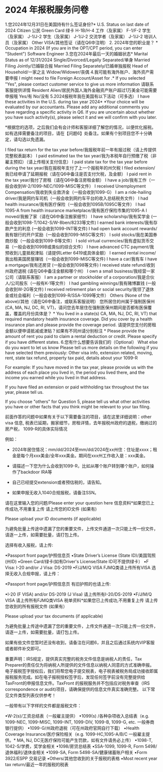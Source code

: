 # 2024 年报税服务问卷
1.您2024年12月31日在美国持有什么签证身份?*
U.S. Status on last date of 2024
Citizen 公民
Green Card 绿卡
H-1B/H-4 工作（及家属）
F-1/F-2 学生（及家属）
J-1/J-2 学生（及家属）
J-1/J-2 交流学者（及家属）
J-1/J-2 培训人员（及家属）
Other VISA/其他签证（请在Q6中注明）
2.
2024年您的职业是？
*
Occupation in 2024
(If you are in the OPT/CPT period, you can enter "Student")
Software Engineer
3.您在2024年最后一天的婚姻状态*
Marital Status as of 12/31/2024
Single/Divorced/Legally Separated/单身
Married Filing Jointly/已婚联合报
Married Filing Separately/已婚单独报税
Head of Household/一家之主
Widow/Widower/丧偶
4.我可能有海外账户、海外资产需要申报
I might need to file Foreign Account/Asset for .*
If you selected "Yes", please contact customer service to give us more information
请联系客服提供详情
Resident Alien/居民外国人海外金融资产账户超过1万美金可能需要申报哦
Yes/有
No/没有
5.2024报税年我在美国有以下活动（可多选）
I have these activities in the U.S. during tax year 2024*
*Your choice will be evaluated by our accountants. Please add any additional comments you have regarding a specific activity in Q6. If you are uncertain about whether you have such activity(s), please select it and we will confirm with you later.

*根据您的选项，之后我们会有会计师和客服详细了解您的情况，以便优化报税。如有选择需要备注的项目，请在【问题6】处备注。如果有个别项目您不十分确定，请勾选以免遗漏。

I filed tax return for the tax year before/我报税年前一年有报过税（请上传提供完整税表副本）
I paid estimated tax the tax year/我为本税年自行预缴了税（非雇主预扣）（请上传相关支付信息）
I paid state tax for the tax year before during the tax year/我在报税年支付了上一个报税年的州欠税
I filed extension/我已经申请了延期报税（请在Q6中备注是否支付欠税，及金额）
I paid rent in the tax year/我付了房租（请在Q6中备注房租金额）
I have a job/我有工作（一般会收到W-2/1099-NEC/1099-MISC等文件）
I received Unemployment Compensation/我收到失业救济金（一般会收到1099-G）
I am a ride-hailing driver/我是网约车司机（一般会收到网约车平台的收入总结税务文件）
I had health insurance/我有医疗保险（一般会收到1095B/1095C等文件）
I had 1095-A from health insurance marketplace/我有医疗保险市集的1095-A
I moved/我搬了家（请在Q6中备注搬家细节）
I have scholarship/我有奖学金 (一般会收到1098-T/1042-S/W-8ben/8233等文件)
I earned bank interests/我有存款产生的利息 (一般会收到1099-INT等文件)
I had open bank account rewards/我有银行的开户奖励（一般会收到1099-MISC等文件）
I sold stocks/我在美国券商炒股（一般会收到1099-B等文件）
I sold virtual currencies/我有虚拟货币交易（一般会收到1099B或类似的综合文件）
I have advanced CTC payment/我预收到儿童抵税津贴（请提供Letter 6419或具体金额）
I earned rental income/我出租美国房屋赚钱（一般会收到1099-MISC等文件)
I have a car/我有车
I have a mortgage/我有还房贷 (一般会收到1098等文件)
I received state refund/收到州政府退税 (请在Q6中备注金额和哪个州）
I own a small business/我经营一家公司（请联系客服）
I am a partner or stockholder of a corporation/我是合伙人/公司股东（一般有K-1等文件）
I had gambling winnings/我有赌博赢钱 (一般会收到W-2G等文件)
I received retirement plan or social security/我领了退休金或社会福利（一般会收到1099-R/SSA-1099等文件）
Others (None of the above)/其他（请在Q6中备注，或联系客服说明）
您所居住的州属于强制医保州 (CA, MA, NJ, DC, RI, VT)，请问您去年居住在强制医保州期间是否都有医保覆盖，覆盖的月份具体是？
*
You lived in a state(s) CA, MA, NJ, DC, RI, VT) that required mandatory health insurance coverage. Did you cover by a health insurance plan and please provide the coverage period.
请提供您支付的房租金额以便申请抵减或津贴？如果有不同州请分别标注
*
Please provide the amount of rent you paid to claim a rental deduction or credit. Please specify if you have different states.
6.您有什么想要告诉我们的（Optional）
What else do you want to let us know
Please tell us more details on the following if you have selected them previously:
Other visa info, extension related, moving, rent, state tax refund, property tax paid,
details about your 1099-R

For example:
If you have moved in the tax year, please provide us with the address of each place you
lived in, the period you lived there, and the income you earned while you lived in that
address.

If you have filed an extension or paid withholding tax throughout the tax year, please tell
us.

If you choose "others" for Question 5, please tell us what other activities you have or
other facts that you think might be relevant to your tax filing.

前面作答的问题中如果有关于以下需要备注的项目，请在这里详细说明：other visa 信息, 税表已延期，搬家细节，房租详情，去年报税州政府的退税，缴纳过的房产税， 1099-R的具体实际情况

例如：
- 2024年居住情况：mm/dd/2024至mm/dd/2024在xx州住：住址是xxxx；租金是每个月xxx美金/全年xxx美金。期间在xxx州工作收入是：xxx美金。

- 请描述一下您为什么会收到1099-R，比如从哪个账户转到哪个账户，如何操作了backdoor IRA等

- 自己已经提交extension或者预估税的，请告知。

- 如果申报无收入1040合规报税，请备注SSN。

请在这里输入您的问题/Please enter your question here
信息资料*如果您已上传成功,不用重复上传
请上传您的ID文件 (如果有)


Please upload your ID documents (if applicable)

为避免批量上传途中遗漏了您的重要文件，上传文件通道一次只能上传一份文件，请逐一上传，如需要批量，请打包上传。

选择有收入报税，请上传:

•Passport front page/护照信息页
•State Driver’s License (State ID)/美国驾照 (州ID)
•Green Card/绿卡(如有Driver's License/State ID可不提供绿卡）
•F Visa: I-20 and/or J Visa: DS-2019
•F/J/M/Q VISA FJMQ类请上传所有VISA
选择无收入合规申报，请上传：

•Passport front page/护照信息页
有旧护照的也请上传:

•I-20 (F VISA) and/or DS-2019 (J Visa) 请上传所有I-20/DS-2019
•F/J/M/Q VISA 请上传所有FJMQ类VISA
税单资料*如果您已上传成功,不用重复上传
请上传您收到的所有报税文件 (如果有）

Please upload your tax documents (if applicable)

为避免批量上传途中遗漏了您的重要文件，上传文件通道一次只能上传一份文件，请逐一上传，如需要批量，请打包上传。

如果有些文件您暂时还没有收到，请备注在问题6，并且之后通过系统内VIP客服或者邮件补交即可。

重要声明：IRS规定，提供真实完整的税务文件信息是纳税人的责任，Tax Preparer的责任仅为将纳税人所提供的文件信息以纳税人同意的方式准确申报。电子报税签字授权后，我们将帮您电子提交税表，电子税表被税务局成功接收即属报税服务完成。如在电子报税授权签字后，发现任何签字前没有完整提供给TaxFront的申报信息文件。TaxFront 的报税服务并不包括应对税务审查（IRS correspondence or audit)项目，请确保提供的信息文件真实准确完整。
以下常见文件类型列表仅供参考！

一般带有以下字样的文件都是报税文件：

•W-2(s)/工资总结表（一般雇主提供）
•1099(s) /各种杂项收入总结表（e.g. 1099-NEC, 1099-MISC, 1099-INT, 1099-DIV, 1099-B, 1099-G, etc. 一般券商银行提供）
•1099-G/州政府退税（可在州政府官网自行下载）
•Health Coverage Insurance/医疗保险相关（e.g. 1099-HC,1095-A/B/C 一般雇主提供。* MA, NJ, DC无医疗保险可能产生罚款，如有文件请务必上传）
•1098-T, 1042-S/学费，奖学金相关
•1098/房贷总结表
•SSA-1099, 1099-R, Form 5498/退休福利/退休金相关
•1099-SA, Form 5498-SA/健康储蓄账户相关
•Form 3922/ESPP 交易记录
•Others/其他您收到的关于报税的表格
•Most recent year tax return/最近一年的报税的税表
